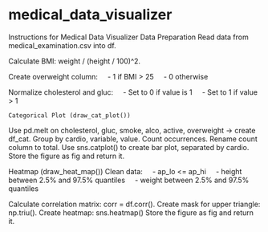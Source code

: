 # medical_data_visualizer

Instructions for Medical Data Visualizer
Data Preparation
Read data from medical_examination.csv into df.

Calculate BMI: weight / (height / 100)^2.

Create overweight column:
    - 1 if BMI > 25
    - 0 otherwise

Normalize cholesterol and gluc:
    - Set to 0 if value is 1
    - Set to 1 if value > 1

    Categorical Plot (draw_cat_plot())
Use pd.melt on cholesterol, gluc, smoke, alco, active, overweight → create df_cat.
Group by cardio, variable, value. Count occurrences. Rename count column to total.
Use sns.catplot() to create bar plot, separated by cardio.
Store the figure as fig and return it.

Heatmap (draw_heat_map())
Clean data:
    - ap_lo <= ap_hi
    - height between 2.5% and 97.5% quantiles
    - weight between 2.5% and 97.5% quantiles

Calculate correlation matrix: corr = df.corr().
Create mask for upper triangle: np.triu().
Create heatmap: sns.heatmap()
Store the figure as fig and return it.
